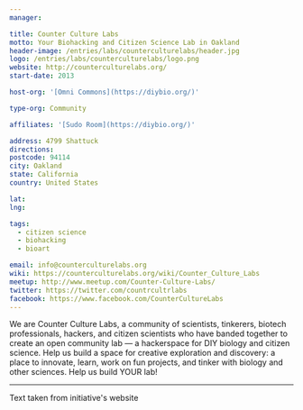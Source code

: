 ```yaml
---
manager:

title: Counter Culture Labs
motto: Your Biohacking and Citizen Science Lab in Oakland
header-image: /entries/labs/counterculturelabs/header.jpg
logo: /entries/labs/counterculturelabs/logo.png
website: http://counterculturelabs.org/
start-date: 2013

host-org: '[Omni Commons](https://diybio.org/)'

type-org: Community

affiliates: '[Sudo Room](https://diybio.org/)'

address: 4799 Shattuck
directions:
postcode: 94114
city: Oakland
state: California
country: United States

lat:
lng:

tags:
  - citizen science
  - biohacking
  - bioart

email: info@counterculturelabs.org
wiki: https://counterculturelabs.org/wiki/Counter_Culture_Labs
meetup: http://www.meetup.com/Counter-Culture-Labs/
twitter: https://twitter.com/countrcultrlabs
facebook: https://www.facebook.com/CounterCultureLabs
---
```


We are Counter Culture Labs, a community of scientists, tinkerers, biotech professionals, hackers, and citizen scientists who have banded together to create an open community lab — a hackerspace for DIY biology and citizen science. Help us build a space for creative exploration and discovery: a place to innovate, learn, work on fun projects, and tinker with biology and other sciences. Help us build YOUR lab!


---
Text taken from initiative's website
